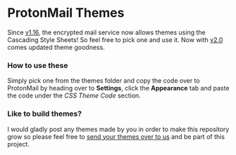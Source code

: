 # ProtonMail Themes
Since [v1.16](https://blog.protonmail.ch/protonmail-beta-v1-16-release-notes/), the encrypted mail service now allows themes using the Cascading Style Sheets! So feel free to pick one and use it. Now with [v2.0](https://blog.protonmail.ch/protonmail-beta-v2-0-release-notes/) comes updated theme goodness.

### How to use these
Simply pick one from the themes folder and copy the code over to ProtonMail by heading over to **Settings**, click the **Appearance** tab and paste the code under the *CSS Theme Code* section.


### Like to build themes?
I would gladly post any themes made by you in order to make this repository grow so please feel free to [send your themes over to us](http://www.csalmeida.com/) and be part of this project.

